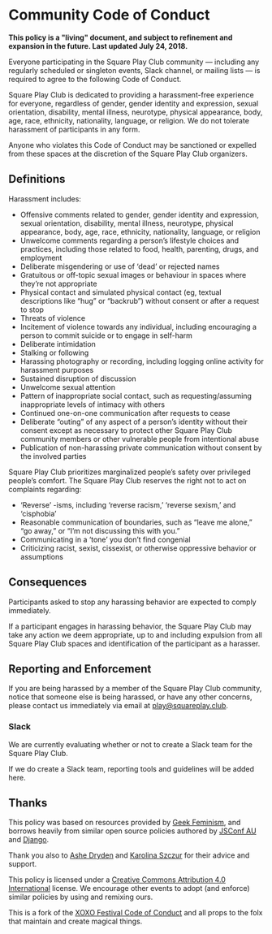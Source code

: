 # Community Code of Conduct

**This policy is a "living" document, and subject to refinement and expansion in the future. Last updated July 24, 2018.**

Everyone participating in the Square Play Club community — including any regularly scheduled or singleton events, Slack channel, or mailing lists — is required to agree to the following Code of Conduct.

Square Play Club is dedicated to providing a harassment-free experience for everyone, regardless of gender, gender identity and expression, sexual orientation, disability, mental illness, neurotype, physical appearance, body, age, race, ethnicity, nationality, language, or religion. We do not tolerate harassment of participants in any form.

Anyone who violates this Code of Conduct may be sanctioned or expelled from these spaces at the discretion of the Square Play Club organizers.

## Definitions

Harassment includes:

* Offensive comments related to gender, gender identity and expression, sexual orientation, disability, mental illness, neurotype, physical appearance, body, age, race, ethnicity, nationality, language, or religion
* Unwelcome comments regarding a person’s lifestyle choices and practices, including those related to food, health, parenting, drugs, and employment
* Deliberate misgendering or use of ‘dead’ or rejected names
* Gratuitous or off-topic sexual images or behaviour in spaces where they’re not appropriate
* Physical contact and simulated physical contact (eg, textual descriptions like “hug” or “backrub”) without consent or after a request to stop
* Threats of violence
* Incitement of violence towards any individual, including encouraging a person to commit suicide or to engage in self-harm
* Deliberate intimidation
* Stalking or following
* Harassing photography or recording, including logging online activity for harassment purposes
* Sustained disruption of discussion
* Unwelcome sexual attention
* Pattern of inappropriate social contact, such as requesting/assuming inappropriate levels of intimacy with others
* Continued one-on-one communication after requests to cease
* Deliberate “outing” of any aspect of a person’s identity without their consent except as necessary to protect other Square Play Club community members or other vulnerable people from intentional abuse
* Publication of non-harassing private communication without consent by the involved parties

Square Play Club prioritizes marginalized people’s safety over privileged people’s comfort. The Square Play Club reserves the right not to act on complaints regarding:

* ‘Reverse’ -isms, including ‘reverse racism,’ ‘reverse sexism,’ and ‘cisphobia’
* Reasonable communication of boundaries, such as “leave me alone,” “go away,” or “I’m not discussing this with you.”
* Communicating in a ‘tone’ you don’t find congenial
* Criticizing racist, sexist, cissexist, or otherwise oppressive behavior or assumptions

## Consequences

Participants asked to stop any harassing behavior are expected to comply immediately.

If a participant engages in harassing behavior, the Square Play Club may take any action we deem appropriate, up to and including expulsion from all Square Play Club spaces and identification of the participant as a harasser.

## Reporting and Enforcement
If you are being harassed by a member of the Square Play Club community, notice that someone else is being harassed, or have any other concerns, please contact us immediately via email at [play@squareplay.club](mailto:play@squareplay.club).


### Slack

We are currently evaluating whether or not to create a Slack team for the Square Play Club.

If we do create a Slack team, reporting tools and guidelines will be added here.

## Thanks

This policy was based on resources provided by [Geek Feminism](https://geekfeminism.org/about/code-of-conduct/), and borrows heavily from similar open source policies authored by [JSConf AU](https://2018.jsconfau.com/code-of-conduct) and [Django](https://www.djangoproject.com/conduct/).

Thank you also to [Ashe Dryden](https://www.ashedryden.com/) and [Karolina Szczur](https://thefox.is/) for their advice and support.

This policy is licensed under a [Creative Commons Attribution 4.0 International](https://creativecommons.org/licenses/by/4.0/) license. We encourage other events to adopt (and enforce) similar policies by using and remixing ours.

This is a fork of the [XOXO Festival Code of Conduct](https://github.com/xoxo/conduct) and all props to the folx that maintain and create magical things.

